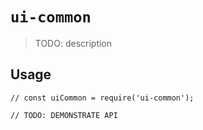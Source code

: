 # `ui-common`

> TODO: description

## Usage

```
// const uiCommon = require('ui-common');

// TODO: DEMONSTRATE API
```
